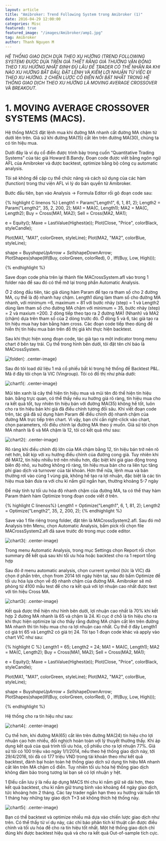 ```yaml
---
layout: article
title: "Amibroker: Trend Following System trong Amibroker (1)"
date: 2016-04-29 12:00:00
categories: Misc
featured: true
featured_image: "/images/Amibroker/amp1.jpg"
tag: Amibroker
author: Thanh Nguyen M
---
```


*HỆ THỐNG GIAO DỊCH DỰA THEO XU HƯỚNG (TREND FOLLOWING SYSTEM) ĐƯỢC DỰA TRÊN GIẢ THIẾT RẰNG GIÁ THƯỜNG VẬN ĐỘNG THEO 1 XU HƯỚNG NHẤT ĐỊNH ĐỦ LÂU ĐỂ TRADER CÓ THỂ NHẬN RA KHI NÀO XU HƯỚNG BẮT ĐẦU, ĐẶT LỆNH VÀ KIẾM LỢI NHUẬN TỪ VIỆC ĐI THEO XU HƯỚNG. 2 CHIẾN LƯỢC CỔ ĐIỂN NỔI BẬT NHẤT TRONG HỆ THỐNG GIAO DỊCH THEO XU HƯỚNG LÀ MOVING AVERAGE CROSSOVER VÀ BREAKOUT.*

# 1. MOVING AVERAGE CROSSOVER SYSTEMS (MACS).
Hệ thống MACS đặt lệnh mua khi đường MA nhanh cắt đường MA chậm từ dưới lên trên. Giả sử khi đường MA(15) cắt lên trên đường MA(30), chúng ta có tín hiệu mua.

Dưới đây là ví dụ cổ điển được trình bày trong cuốn “Quantitative Trading Systems” của tác giả Howard B.Bandy. Đoạn code được viết bằng ngôn ngữ AFL của Amibroker và được backtest, optimize bằng bộ công cụ automatic analysis.

Tôi sẽ không đề cập cụ thể chức năng và cách sử dụng của các hàm (function) trong thư viện AFL vì lý do bản quyền từ Amibroker.

Bước đầu tiên, bạn vào Analysis -> Formula Editor rồi gõ đoạn code sau:

{% highlight C linenos %}
Length1 = Param("Length1", 6, 1, 81, 2);
Length2 = Param("Length2", 35, 2, 200, 2);
MA1 = MA(C, Length1);
MA2 = MA(C, Length2);
Buy = Cross(MA1, MA2);
Sell = Cross(MA2, MA1);

e = Equity();
Maxe = LastValue(Highest(e));
Plot(Close, "Price", colorBlack, styleCandle);

Plot(MA1, "MA1", colorGreen, styleLine);
Plot(MA2, "MA2", colorBlue, styleLine);

shape = Buy*shapeUpArrow + Sell*shapeDownArrow;
PlotShapes(shape(IIf(Buy, colorGreen, colorRed), 0 , Iff(Buy, Low, High)));

{% endhighlight %}


Save đoạn code phía trên lại thành file MACrossSystem.afl vào trong 1 folder nào để sau đó có thể mở lại trong phần Automatic Analysis.

Ở 2 dòng đầu tiên, tác giả dùng hàm Param để tạo ra tham số cho 2 đường MA, cụ thể là độ nhanh hay chậm. Length1 dùng làm tham số cho đường MA nhanh, với minimum =6, maximum = 81 với bước nhảy (step) = 1 và Length2 dùng làm tham số cho đường MA chậm với minimum = 35, bước nhảy (step) = 2 và maxium =200.
2 dòng tiếp theo tạo ra 2 đường MA1 (Nhanh) và MA2 (chậm) dựa trên tham số của 2 dòng trước đó.
Ở dòng 5 và 6, tác giả tạo ra tín hiệu mua hay bán bằng hàm cross.
Các đoạn code tiếp theo dùng để hiển thị tín hiệu mua bán trên đồ thị giá khi thực hiện backtest.

Sau khi thực hiện xong đoạn code, tác giả tạo ra một indicator trong menu chart ở bên tay trái. Cụ thể trong hình bên dưới, tôi đặt tên chỉ báo là MACrossSystem.

![folder](/images/Amibroker/ami1.png){: .center-image}


Sau đó tôi load dữ liệu 1 mã cổ phiếu bất kì trong hệ thống để Backtest P&L. Mã ở đây tôi chọn là VIC (Vingroup). Tôi có đồ thị như phía dưới:

![chart1](/images/Amibroker/ami2.png){: .center-image}

Mũi tên xanh lá cây thể hiện tín hiệu mua và mũi tên đỏ thể hiện tín hiệu bán. bằng trực quan, có thể thấy nếu xu hướng giá rõ ràng, tín hiệu mua cho ra kết quả tốt, tuy nhiên tín hiệu bán với đường MA(35)  không hề tốt, luôn cho ra tín hiệu bán khi giá đã điều chỉnh tương đối sâu. Khi viết đoạn code trên, tác giả đã sử dụng hàm Param để điều chỉnh độ nhanh chậm của đường MA trực tiếp trên chart. Vì vậy, bạn chỉ cần right-click vào chart, chọn parameters, rồi điều chỉnh lại đường MA theo ý muốn. Giả sử tôi chọn MA nhanh là 6 và MA chậm là 12, tôi có kết quả như sau:

![chart2](/images/Amibroker/ami3.png){: .center-image}

Rõ ràng khi điều chỉnh độ lớn của MA chậm bằng 12, tín hiệu bán trở nên rõ nét hơn, bắt kịp với xu hướng điều chỉnh của đường cong giá. Tuy nhiên khi để MA12, tín hiệu nhiễu trở nên nhiều hơn, đặc biệt khi giá giao động trong biên độ nhỏ, xu hướng không rõ ràng, tín hiệu mua bán cho ra liên tục tăng phí giao dịch và turnover của tài khoản. Hơn thế nữa, lệnh mua và bán thường rơi vào cùng 1 vùng giá, không hề tạo ra lợi nhuận, đặc biệt là các tín hiệu mua bán đưa ra với chu kì nắm giữ ngắn hạn, thường khoảng 5-7 ngày

Để máy tính tự tối ưu hóa độ nhanh chậm của đường MA, ta có thể thay hàm Param thành hàm Optimize trong đoạn code viết ở trên.

{% highlight C linenos%}
Length1 = Optimize("Length1", 6, 1, 81, 2);
Length2 = Optimize("Length2", 35, 2, 200, 2);
{% endhighlight %}

Save vào 1 file riêng trong folder, đặt tên là MACrossSystem2.afl. Sau đó mở Analysis trên Menu, chọn Automatic Analysis, bấm pick rồi chọn file MACrossSystem2.afl đã save trước đó trong mục code editor.

![chart3](/images/Amibroker/ami4.png){: .center-image}

Trong menu Automatic Analysis, trong mục Settings chọn Report rồi chọn summary để kết quả sau khi tối ưu hóa hoặc backtest cho ra 1 report tổng hợp

Sau đó ở menu automatic analysis, chọn current symbol (tức là VIC) đã chọn ở phần trên, chọn from 2014 tới ngày hiện tại, sau đó bấm Optimize để tối ưu hóa lựa chọn về độ nhanh chậm của đường MA. Amibroker sẽ mô phỏng từ 4100 mẫu test để cho ra kết quả với lợi nhuận cao nhất được test với tín hiệu Cross MA.

![chart3](/images/Amibroker/ami5.png){: .center-image}

Kết quả được thể hiện như hình bên dưới, lợi nhuận cao nhất là 70% khi kết hợp 2 đường MA nhanh là 65 và chậm là 24. Kì cục ở chỗ là tín hiệu cho ra khi thực hiện optimize lại cho thấy rằng đường MA chậm cắt lên trên đường MA nhanh thì tín hiệu mua cho ra lợi nhuận cao nhất. Cụ thể ở đây Length1 có giá trị 65 và Length2 có giá trị 24. Tôi tạo 1 đoạn code khác và apply vào chart VIC như sau:

{% highlight C %}
Length1 = 65;
Length2 = 24;
MA1 = MA(C, Length1);
MA2 = MA(C, Length2);
Buy = Cross(MA1, MA2);
Sell = Cross(MA2, MA1);

e = Equity();
Maxe = LastValue(Highest(e));
Plot(Close, "Price", colorBlack, styleCandle);

Plot(MA1, "MA1", colorGreen, styleLine);
Plot(MA2, "MA2", colorBlue, styleLine);

shape = Buy*shapeUpArrow + Sell*shapeDownArrow;
PlotShapes(shape(IIf(Buy, colorGreen, colorRed), 0 , Iff(Buy, Low, High)));

{% endhighlight %}

Hệ thống cho ra tín hiệu như sau:

![chart4](/images/Amibroker/ami6.png){: .center-image}

Cụ thể hơn, khi đường MA(65) cắt lên trên đường MA(24) tín hiệu cho lợi nhuận cao hơn nhiều, đối nghịch hoàn toàn với lý thuyết thường thấy. Khi áp dụng kết quả của quá trình tối ưu hóa, cổ phiếu cho ra lợi nhuận 77%. Giả sử tôi có 100 triệu vào ngày 1/1/2014, nếu theo hệ thống giao dịch này, tới 29/4/2016, tôi đã có 177 triệu VND trong tài khoản theo như kết quả backtest, đánh bại hoàn toàn hệ thống giao dịch sử dụng tín hiệu MA nhanh cắt lên trên MA chậm cổ điển. Tuy nhiên tối ưu hóa hệ thống giao dịch không đảm bảo trong tương lai bạn sẽ có lợi nhuận y hệt.

1 Điều cần lưu ý là nếu áp dụng MACS thì chu kì nắm giữ sẽ dài hơn, theo kết quả backtest, chu kì nắm giữ trung bình vào khoảng 44 ngày giao dịch, tức khoảng hơn 2 tháng. Các tay trader ngắn hạn theo xu hướng vài tuần tới 1 tháng hay những tay giao dịch T+3 sẽ không thích hệ thống này.

![chart5](/images/Amibroker/ami7.png){: .center-image}

Bạn có thể backtest và optimize nhiều mã dựa vào chiến lược giao dịch như trên. Có thể thấy từ ví dụ này, các chỉ báo phân tích kĩ thuật cần được điều chỉnh và tối ưu hóa để cho ra tín hiệu tốt nhất. Một hệ thống giao dịch chỉ đúng khi được backtest hiệu quả và cho ra kết quả Out-of-sample tích cực.
